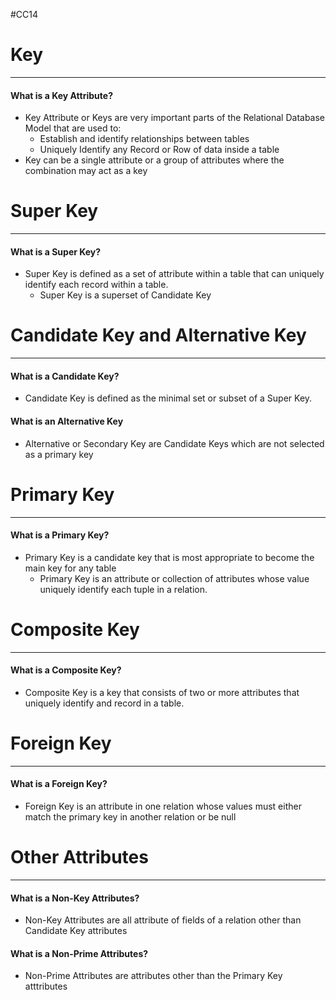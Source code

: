 #CC14 
# Key
---
#### What is a Key Attribute? 
- Key Attribute or Keys are very important parts of the Relational Database Model that are used to:
	- Establish and identify relationships between tables
	- Uniquely Identify any Record or Row of data inside a table
- Key can be a single attribute or a group of attributes where the combination may act as a key
# Super Key
--- 
#### What is a Super Key?
- Super Key is defined as a set of attribute within a table that can uniquely identify each record within a table.
	- Super Key is a superset of Candidate Key

# Candidate Key and Alternative Key
---
#### What is a Candidate Key?
- Candidate Key is defined as the minimal set or subset of a Super Key.
#### What is an Alternative Key
- Alternative or Secondary Key are Candidate Keys which are not selected as a primary key
# Primary Key
---
#### What is a Primary Key?
- Primary Key is a candidate key that is most appropriate to become the main key for any table
	- Primary Key is an attribute or collection of attributes whose value uniquely identify each tuple in a relation.
# Composite Key
---
#### What is a Composite Key?
- Composite Key is a key that consists of two or more attributes that uniquely identify and record in a table.
# Foreign Key
---
#### What is a Foreign Key?
- Foreign Key is an attribute in one relation whose values must either match the primary key in another relation or be null
# Other Attributes
---
#### What is a Non-Key Attributes?
- Non-Key Attributes are all attribute of fields of a relation other than Candidate Key attributes
#### What is a Non-Prime Attributes?
- Non-Prime Attributes are attributes other than the Primary Key atttributes